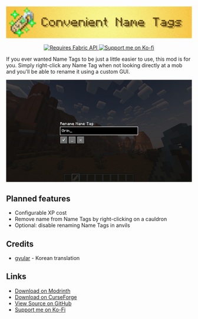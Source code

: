 ![Convenient Name Tags](https://github.com/mim1q/ConvenientNameTags/blob/master/project/logo.jpg?raw=true)

<center>

[![Requires Fabric API](https://github.com/mim1q/MineCells/blob/main/project/fabricapi.png?raw=true)
](https://modrinth.com/mod/fabric-api)
[![Support me on Ko-fi](https://github.com/mim1q/MineCells/blob/main/project/kofi.png?raw=true)
](https://ko-fi.com/mim1q)

</center>

If you ever wanted Name Tags to be just a little easier to use, this mod is for you. Simply right-click any Name Tag when not looking directly at a mob and you'll be able to rename it using a custom GUI.

![Screenshot](https://github.com/mim1q/ConvenientNameTags/blob/master/project/screenshot.jpg?raw=true)

## Planned features

- Configurable XP cost
- Remove name from Name Tags by right-clicking on a cauldron
- Optional: disable renaming Name Tags in anvils

## Credits
- [gyular](https://github.com/gyular) - Korean translation

## Links

- [Download on Modrinth](https://modrinth.com/mod/convenient-name-tags)
- [Download on CurseForge](https://www.curseforge.com/minecraft/mc-mods/convenient-name-tags)
- [View Source on GitHub](https://github.com/mim1q/ConvenientNameTags)
- [Support me on Ko-Fi](https://ko-fi.com/mim1q)
